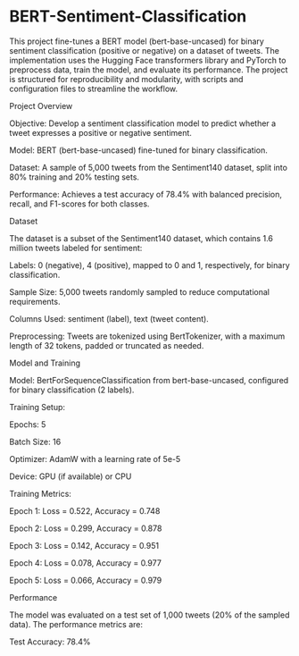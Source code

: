 # BERT-Sentiment-Classification
This project fine-tunes a BERT model (bert-base-uncased) for binary sentiment classification (positive or negative) on a dataset of tweets. The implementation uses the Hugging Face transformers library and PyTorch to preprocess data, train the model, and evaluate its performance. The project is structured for reproducibility and modularity, with scripts and configuration files to streamline the workflow.

Project Overview





Objective: Develop a sentiment classification model to predict whether a tweet expresses a positive or negative sentiment.



Model: BERT (bert-base-uncased) fine-tuned for binary classification.



Dataset: A sample of 5,000 tweets from the Sentiment140 dataset, split into 80% training and 20% testing sets.



Performance: Achieves a test accuracy of 78.4% with balanced precision, recall, and F1-scores for both classes.

Dataset

The dataset is a subset of the Sentiment140 dataset, which contains 1.6 million tweets labeled for sentiment:





Labels: 0 (negative), 4 (positive), mapped to 0 and 1, respectively, for binary classification.



Sample Size: 5,000 tweets randomly sampled to reduce computational requirements.



Columns Used: sentiment (label), text (tweet content).



Preprocessing: Tweets are tokenized using BertTokenizer, with a maximum length of 32 tokens, padded or truncated as needed.

Model and Training





Model: BertForSequenceClassification from bert-base-uncased, configured for binary classification (2 labels).



Training Setup:





Epochs: 5



Batch Size: 16



Optimizer: AdamW with a learning rate of 5e-5



Device: GPU (if available) or CPU



Training Metrics:





Epoch 1: Loss = 0.522, Accuracy = 0.748



Epoch 2: Loss = 0.299, Accuracy = 0.878



Epoch 3: Loss = 0.142, Accuracy = 0.951



Epoch 4: Loss = 0.078, Accuracy = 0.977



Epoch 5: Loss = 0.066, Accuracy = 0.979

Performance

The model was evaluated on a test set of 1,000 tweets (20% of the sampled data). The performance metrics are:





Test Accuracy: 78.4%
